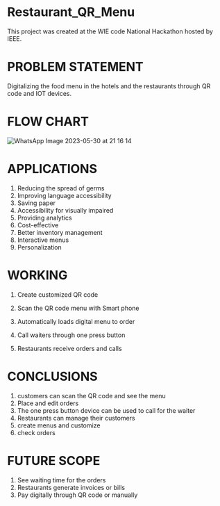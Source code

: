 # Restaurant_QR_Menu
This project was created at the WIE code National Hackathon hosted by IEEE.

# PROBLEM STATEMENT 
Digitalizing the food menu in the hotels and the restaurants through QR code and IOT devices.

# FLOW CHART
![WhatsApp Image 2023-05-30 at 21 16 14](https://github.com/gana2002/restaurant_qr_menu/assets/98261134/0e13cd13-0dbe-41dc-8f65-00a0be444118)

# APPLICATIONS
1. Reducing the spread of germs
2. Improving language accessibility
3. Saving paper 
4. Accessibility for visually impaired
5. Providing analytics
6. Cost-effective
7. Better inventory management
8. Interactive menus
9. Personalization

# WORKING
1. Create customized QR code

2. Scan the QR code menu with Smart phone
3. Automatically loads digital menu to order
4. Call waiters through one press button
5. Restaurants receive orders and calls

# CONCLUSIONS 
1. customers can scan the QR code and see the menu
2. Place and edit orders 
3. The one press button device can be used to call for the waiter 
4. Restaurants can manage their customers
5. create menus and customize 
6. check orders 

# FUTURE SCOPE 
1. See waiting time for the orders
2. Restaurants generate invoices or bills
3. Pay digitally through QR code or manually
